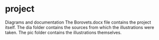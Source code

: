 # project
Diagrams and documentation
The Borovets.docx file contains the project itself. The dia folder contains the sources from which the illustrations were taken. The pic folder contains the illustrations themselves.
